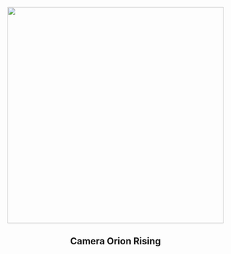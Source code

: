 
<p align="center"><img src="https://apod.nasa.gov/apod/image/2401/OrionRising_Slipko_960.jpg" width="500" height="500"></p>
<h2 align="center"> Camera Orion Rising </h2>
